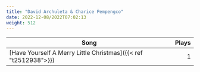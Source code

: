 ```yaml
---
title: "David Archuleta & Charice Pempengco"
date: 2022-12-08/2022T07:02:13
weight: 512
---
```




 Song | Plays 
----- | -----:
[Have Yourself A Merry Little Christmas]({{< ref "t2512938">}}) | 1
